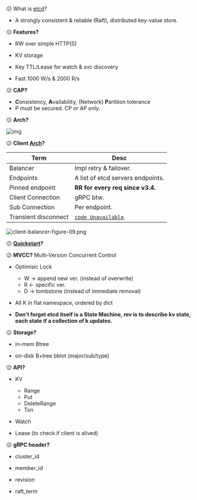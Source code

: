 :confused: What is [etcd](https://etcd.io/)?

- A strongly consistent & reliable (Raft), distributed key-value store.

  

:confused: **Features?**

- RW over simple HTTP(S)

- KV storage

- Key TTL/Lease for watch & svc discovery

- Fast 1000 W/s & 2000 R/s




:confused: **CAP?**

- **C**onsistency, **A**vailability, (Network) **P**artition tolerance
- P must be secured. CP or AP only.



:confused: **Arch?**



![img](https://upload-images.jianshu.io/upload_images/9243349-d3a5a1c4b81aa3c3.png?imageMogr2/auto-orient/strip|imageView2/2/w/823/format/webp)

:confused: **Client [Arch](https://etcd.io/docs/v3.5/learning/design-client/)?**

| Term                 | Desc                                                         |
| -------------------- | ------------------------------------------------------------ |
| Balancer             | Impl retry & failover.                                       |
| Endpoints            | A list of etcd servers endpoints.                            |
| Pinned endpoint      | **RR for every req since v3.4.**                             |
| Client Connection    | gRPC btw.                                                    |
| Sub Connection       | Per endpoint.                                                |
| Transient disconnect | [`code Unavailable`](https://godoc.org/google.golang.org/grpc/codes#Code). |



![client-balancer-figure-09.png](https://etcd.io/docs/v3.5/learning/img/client-balancer-figure-09.png)



:confused: **[Quickstart](https://github.com/KokoiRuby/docker/tree/main/etcd)?**



:confused: **MVCC?** Multi-Version Concurrent Control

- Optimisic Lock
  - W → append new ver. (instead of overwrite)
  - R ← specific ver.
  - D → tombstone (instead of immediate removal)
  
- All K in flat namespace, ordered by dict

- **Don't forget etcd itself is a State Machine, rev is to describe kv state, each state if a collection of k updates.**

  

:confused: **Storage?**

- in-mem Btree

- on-disk B+tree bblot (major/sub/type)

  

:confused: **API?**

- KV
  - Range
  - Put
  - DeleteRange
  - Txn
  
- Watch

- Lease (to check if client is alived)

  

:confused: **gRPC header?**

- cluster_id 

- member_id

- revision

- raft_term

